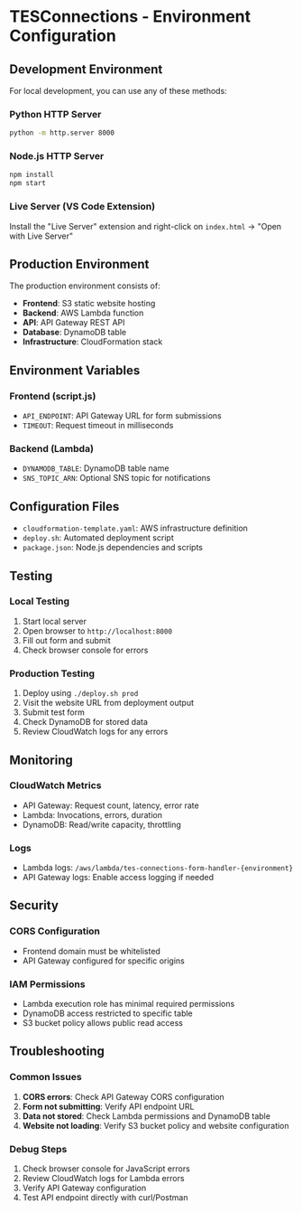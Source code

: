 # TESConnections - Environment Configuration

## Development Environment

For local development, you can use any of these methods:

### Python HTTP Server
```bash
python -m http.server 8000
```

### Node.js HTTP Server
```bash
npm install
npm start
```

### Live Server (VS Code Extension)
Install the "Live Server" extension and right-click on `index.html` → "Open with Live Server"

## Production Environment

The production environment consists of:

- **Frontend**: S3 static website hosting
- **Backend**: AWS Lambda function
- **API**: API Gateway REST API
- **Database**: DynamoDB table
- **Infrastructure**: CloudFormation stack

## Environment Variables

### Frontend (script.js)
- `API_ENDPOINT`: API Gateway URL for form submissions
- `TIMEOUT`: Request timeout in milliseconds

### Backend (Lambda)
- `DYNAMODB_TABLE`: DynamoDB table name
- `SNS_TOPIC_ARN`: Optional SNS topic for notifications

## Configuration Files

- `cloudformation-template.yaml`: AWS infrastructure definition
- `deploy.sh`: Automated deployment script
- `package.json`: Node.js dependencies and scripts

## Testing

### Local Testing
1. Start local server
2. Open browser to `http://localhost:8000`
3. Fill out form and submit
4. Check browser console for errors

### Production Testing
1. Deploy using `./deploy.sh prod`
2. Visit the website URL from deployment output
3. Submit test form
4. Check DynamoDB for stored data
5. Review CloudWatch logs for any errors

## Monitoring

### CloudWatch Metrics
- API Gateway: Request count, latency, error rate
- Lambda: Invocations, errors, duration
- DynamoDB: Read/write capacity, throttling

### Logs
- Lambda logs: `/aws/lambda/tes-connections-form-handler-{environment}`
- API Gateway logs: Enable access logging if needed

## Security

### CORS Configuration
- Frontend domain must be whitelisted
- API Gateway configured for specific origins

### IAM Permissions
- Lambda execution role has minimal required permissions
- DynamoDB access restricted to specific table
- S3 bucket policy allows public read access

## Troubleshooting

### Common Issues
1. **CORS errors**: Check API Gateway CORS configuration
2. **Form not submitting**: Verify API endpoint URL
3. **Data not stored**: Check Lambda permissions and DynamoDB table
4. **Website not loading**: Verify S3 bucket policy and website configuration

### Debug Steps
1. Check browser console for JavaScript errors
2. Review CloudWatch logs for Lambda errors
3. Verify API Gateway configuration
4. Test API endpoint directly with curl/Postman